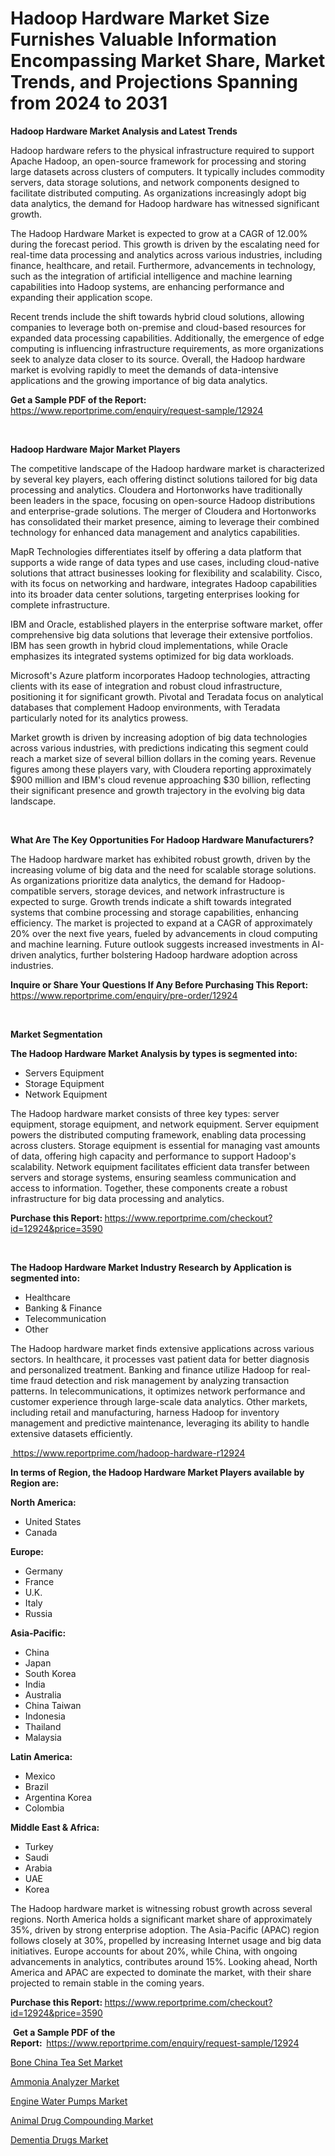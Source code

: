 <p><h1>Hadoop Hardware Market Size Furnishes Valuable Information Encompassing Market Share, Market Trends, and Projections Spanning from 2024 to 2031</h1></p><p><strong>Hadoop Hardware Market Analysis and Latest Trends</strong></p>
<p><p>Hadoop hardware refers to the physical infrastructure required to support Apache Hadoop, an open-source framework for processing and storing large datasets across clusters of computers. It typically includes commodity servers, data storage solutions, and network components designed to facilitate distributed computing. As organizations increasingly adopt big data analytics, the demand for Hadoop hardware has witnessed significant growth.</p><p>The Hadoop Hardware Market is expected to grow at a CAGR of 12.00% during the forecast period. This growth is driven by the escalating need for real-time data processing and analytics across various industries, including finance, healthcare, and retail. Furthermore, advancements in technology, such as the integration of artificial intelligence and machine learning capabilities into Hadoop systems, are enhancing performance and expanding their application scope.</p><p>Recent trends include the shift towards hybrid cloud solutions, allowing companies to leverage both on-premise and cloud-based resources for expanded data processing capabilities. Additionally, the emergence of edge computing is influencing infrastructure requirements, as more organizations seek to analyze data closer to its source. Overall, the Hadoop hardware market is evolving rapidly to meet the demands of data-intensive applications and the growing importance of big data analytics.</p></p>
<p><strong>Get a Sample PDF of the Report:&nbsp;</strong> <a href="https://www.reportprime.com/enquiry/request-sample/12924">https://www.reportprime.com/enquiry/request-sample/12924</a></p>
<p>&nbsp;</p>
<p><strong>Hadoop Hardware Major Market Players</strong></p>
<p><p>The competitive landscape of the Hadoop hardware market is characterized by several key players, each offering distinct solutions tailored for big data processing and analytics. Cloudera and Hortonworks have traditionally been leaders in the space, focusing on open-source Hadoop distributions and enterprise-grade solutions. The merger of Cloudera and Hortonworks has consolidated their market presence, aiming to leverage their combined technology for enhanced data management and analytics capabilities.</p><p>MapR Technologies differentiates itself by offering a data platform that supports a wide range of data types and use cases, including cloud-native solutions that attract businesses looking for flexibility and scalability. Cisco, with its focus on networking and hardware, integrates Hadoop capabilities into its broader data center solutions, targeting enterprises looking for complete infrastructure. </p><p>IBM and Oracle, established players in the enterprise software market, offer comprehensive big data solutions that leverage their extensive portfolios. IBM has seen growth in hybrid cloud implementations, while Oracle emphasizes its integrated systems optimized for big data workloads. </p><p>Microsoft's Azure platform incorporates Hadoop technologies, attracting clients with its ease of integration and robust cloud infrastructure, positioning it for significant growth. Pivotal and Teradata focus on analytical databases that complement Hadoop environments, with Teradata particularly noted for its analytics prowess.</p><p>Market growth is driven by increasing adoption of big data technologies across various industries, with predictions indicating this segment could reach a market size of several billion dollars in the coming years. Revenue figures among these players vary, with Cloudera reporting approximately $900 million and IBM's cloud revenue approaching $30 billion, reflecting their significant presence and growth trajectory in the evolving big data landscape.</p></p>
<p>&nbsp;</p>
<p><strong>What Are The Key Opportunities For Hadoop Hardware Manufacturers?</strong></p>
<p><p>The Hadoop hardware market has exhibited robust growth, driven by the increasing volume of big data and the need for scalable storage solutions. As organizations prioritize data analytics, the demand for Hadoop-compatible servers, storage devices, and network infrastructure is expected to surge. Growth trends indicate a shift towards integrated systems that combine processing and storage capabilities, enhancing efficiency. The market is projected to expand at a CAGR of approximately 20% over the next five years, fueled by advancements in cloud computing and machine learning. Future outlook suggests increased investments in AI-driven analytics, further bolstering Hadoop hardware adoption across industries.</p></p>
<p><strong>Inquire or Share Your Questions If Any Before Purchasing This Report:</strong> <a href="https://www.reportprime.com/enquiry/pre-order/12924">https://www.reportprime.com/enquiry/pre-order/12924</a></p>
<p>&nbsp;</p>
<p><strong>Market Segmentation</strong></p>
<p><strong>The Hadoop Hardware Market Analysis by types is segmented into:</strong></p>
<p><ul><li>Servers Equipment</li><li>Storage Equipment</li><li>Network Equipment</li></ul></p>
<p><p>The Hadoop hardware market consists of three key types: server equipment, storage equipment, and network equipment. Server equipment powers the distributed computing framework, enabling data processing across clusters. Storage equipment is essential for managing vast amounts of data, offering high capacity and performance to support Hadoop's scalability. Network equipment facilitates efficient data transfer between servers and storage systems, ensuring seamless communication and access to information. Together, these components create a robust infrastructure for big data processing and analytics.</p></p>
<p><strong>Purchase this Report:&nbsp;</strong><a href="https://www.reportprime.com/checkout?id=12924&price=3590">https://www.reportprime.com/checkout?id=12924&price=3590</a></p>
<p>&nbsp;</p>
<p><strong>The Hadoop Hardware Market Industry Research by Application is segmented into:</strong></p>
<p><ul><li>Healthcare</li><li>Banking & Finance</li><li>Telecommunication</li><li>Other</li></ul></p>
<p><p>The Hadoop hardware market finds extensive applications across various sectors. In healthcare, it processes vast patient data for better diagnosis and personalized treatment. Banking and finance utilize Hadoop for real-time fraud detection and risk management by analyzing transaction patterns. In telecommunications, it optimizes network performance and customer experience through large-scale data analytics. Other markets, including retail and manufacturing, harness Hadoop for inventory management and predictive maintenance, leveraging its ability to handle extensive datasets efficiently.</p></p>
<p><a href="https://www.reportprime.com/hadoop-hardware-r12924">&nbsp;https://www.reportprime.com/hadoop-hardware-r12924</a></p>
<p><strong>In terms of Region, the Hadoop Hardware Market Players available by Region are:</strong></p>
<p>
    <p> <strong> North America: </strong>
        <ul>
            <li>United States</li>
            <li>Canada</li>
        </ul>
        </p> 
    <p> <strong> Europe: </strong>
        <ul>
            <li>Germany</li>
            <li>France</li>
            <li>U.K.</li>
            <li>Italy</li>
            <li>Russia</li>
        </ul>
        </p> 
    <p> <strong> Asia-Pacific: </strong>
        <ul>
            <li>China</li>
            <li>Japan</li>
            <li>South Korea</li>
            <li>India</li>
            <li>Australia</li>
            <li>China Taiwan</li>
            <li>Indonesia</li>
            <li>Thailand</li>
            <li>Malaysia</li>
        </ul>
        </p> 
    <p> <strong> Latin America: </strong>
        <ul>
            <li>Mexico</li>
            <li>Brazil</li>
            <li>Argentina Korea</li>
            <li>Colombia</li>
        </ul>
        </p> 
    <p> <strong> Middle East & Africa: </strong>
        <ul>
            <li>Turkey</li>
            <li>Saudi</li>
            <li>Arabia</li>
            <li>UAE</li>
            <li>Korea</li>
        </ul>
    </p>
    </p>
<p><p>The Hadoop hardware market is witnessing robust growth across several regions. North America holds a significant market share of approximately 35%, driven by strong enterprise adoption. The Asia-Pacific (APAC) region follows closely at 30%, propelled by increasing Internet usage and big data initiatives. Europe accounts for about 20%, while China, with ongoing advancements in analytics, contributes around 15%. Looking ahead, North America and APAC are expected to dominate the market, with their share projected to remain stable in the coming years.</p></p>
<p><strong>Purchase this Report: </strong><a href="https://www.reportprime.com/checkout?id=12924&price=3590">https://www.reportprime.com/checkout?id=12924&price=3590</a></p>
<p>&nbsp;<strong>Get a Sample PDF of the Report:&nbsp;&nbsp;</strong><a href="https://www.reportprime.com/enquiry/request-sample/12924">https://www.reportprime.com/enquiry/request-sample/12924</a></p>
<p><strong></strong></p>
<p><p><a href="https://issuu.com/reportprime-2/docs/bone-china-tea-set-market-size-2030_d3f884933c3e68">Bone China Tea Set Market</a></p><p><a href="https://medium.com/@kaylagreenj1521/what-innovations-and-market-trends-are-shaping-the-ammonia-analyzer-market-876e929959ed">Ammonia Analyzer Market</a></p><p><a href="https://github.com/MegiBogdani1953/Market-Research-Report-List-1/blob/main/engine-water-pumps-market.md">Engine Water Pumps Market</a></p><p><a href="https://www.linkedin.com/pulse/animal-drug-compounding-market-size-share-growth-analysis-ekfxe?trackingId=rB51g92%2BQeCX8ct5MVab6w%3D%3D">Animal Drug Compounding Market</a></p><p><a href="https://www.linkedin.com/pulse/global-dementia-drugs-market-status-2024-2031-forecast-t45fe?trackingId=aLm%2F56Q4QrWKtWvTut6xDg%3D%3D">Dementia Drugs Market</a></p></p>